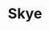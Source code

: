 ---
layout: photography
title:  "Skye"
region: "Scotland"
year: 2019
id: skye
intro: "The Isle of Skye is a popular place these days, but the landscapes can still make you feel like the only person in the world."
seo:
  title: "Travel Photography - Skye"
  description: "Photography from around Skye, including the Quiraing, Camasunary Bay, the Cuillin range, Neist Point and Talisker Bay."
  image:
    url: "Skye-043.jpg"
    alt: "Elgol"
hero:
  image: "Skye-043.jpg"
  alt: "Elgol"
thumb:
  - url: "Skye-008.jpg"
    alt: "Pinnacle Ridge and Loch na Creitheach"
  - url: "Skye-036.jpg"
    alt: "Neist Point Lighthouse"
---